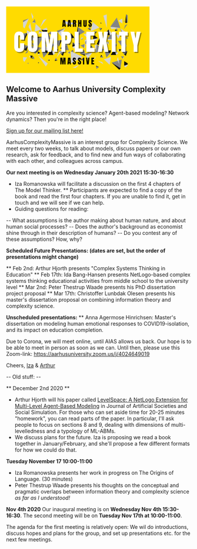 ![image]( images/ACM2.png)

## Welcome to Aarhus University Complexity Massive

Are you interested in complexity science? Agent-based modeling? Network dynamics? Then you're in the right place!

[Sign up for our mailing list here!](https://maillist.au.dk/mailman/listinfo/aarhuscomplexitymassive.aias)

AarhusComplexityMassive is an interest group for Complexity Science. We meet every two weeks, to talk about models, discuss papers or our own research, ask for feedback, and to find new and fun ways of collaborating with each other, and colleagues across campus. 

**Our next meeting is on Wednesday January 20th 2021 15:30-16:30**

* Iza Romanowska will facilitate a discussion on the first 4 chapters of The Model Thinker. 
** Participants are expected to find a copy of the book and read the first four chapters. If you are unable to find it, get in touch and we will see if we can help.
* Guiding questions for reading:

-- What assumptions is the author making about human nature, and about human social processes?
-- Does the author's background as economist shine through in their description of humans?
-- Do you contest any of these assumptions? How, why?


**Scheduled Future Presentations: (dates are set, but the order of presentations might change)**

** Feb 2nd: Arthur Hjorth presents "Complex Systems Thinking in Education"
** Feb 17th: Ida Bang-Hansen presents NetLogo-based complex systems thinking educational activities from middle school to the university level
** Mar 2nd: Peter Thestrup Waade presents his PhD dissertation project proposal
** Mar 17th: Christoffer Lunbdak Olesen presents his master's dissertation proposal on combining information theory and complexity science.


**Unscheduled presentations:**
** Anna Agermose Hinrichsen: Master's dissertation on modeling human emotional responses to COVID19-isolation, and its impact on education completion.



Due to Corona, we will meet online, until AIAS allows us back. Our hope is to be able to meet in person as soon as we can. Until then, please use this Zoom-link: https://aarhusuniversity.zoom.us/j/4024649019

Cheers,
[Iza](https://aias.au.dk/aias-fellows/iza-romanowska/) & [Arthur](https://pure.au.dk/portal/da/persons/hermes-arthur-hjorth(b6da5c3f-dc2f-4376-a964-cec167d512e6).html)



-- Old stuff: --

** December 2nd 2020 ** 
* Arthur Hjorth will his paper called [LevelSpace: A NetLogo Extension for Multi-Level Agent-Based Modeling](http://jasss.soc.surrey.ac.uk/23/1/4.html) in Journal of Artificial Societies and Social Simulation. For those who can set aside time for 20-25 minutes "homework", you can read parts of the paper. In particular, I'll ask people to focus on sections 8 and 9, dealing with dimensions of multi-levelledness and a typology of ML-ABMs.
* We discuss plans for the future. Iza is proposing we read a book together in January/February, and she'll propose a few different formats for how we could do that. 


**Tuesday November 17 10:00-11:00**
* Iza Romanowska presents her work in progress on The Origins of Language. (30 minutes)
* Peter Thestrup Waade presents his thoughts on the conceptual and pragmatic overlaps between information theory and complexity science *as far as I understood!*

**Nov 4th 2020**
Our inaugural meeting is on **Wednesday Nov 4th 15:30-16:30**. The second meeting will be on **Tuesday Nov 17th at 10:00-11:00**.

The agenda for the first meeting is relatively open: We wil do introductions, discuss hopes and plans for the group, and set up presentations etc. for the next few meetings.

